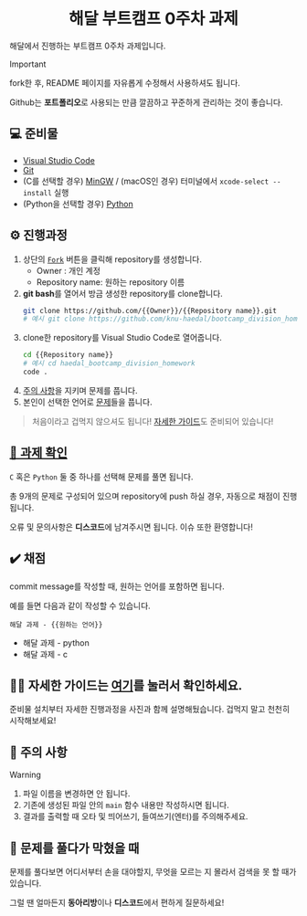 <div align="center">

# 해달 부트캠프 0주차 과제

</div>

해달에서 진행하는 부트캠프 0주차 과제입니다.

> [!IMPORTANT]
>
> fork한 후, README 페이지를 자유롭게 수정해서 사용하셔도 됩니다.
>
> Github는 **포트폴리오**로 사용되는 만큼 깔끔하고 꾸준하게 관리하는 것이 좋습니다.

## 💻 준비물

- [Visual Studio Code](https://code.visualstudio.com/)
- [Git](https://git-scm.com/)
- (C를 선택할 경우) [MinGW](https://sourceforge.net/projects/mingw/) / (macOS인 경우) 터미널에서 `xcode-select --install` 실행
- (Python을 선택할 경우) [Python](https://www.python.org/)

## ⚙️ 진행과정

1. 상단의 [`Fork`](https://github.com/KNU-HAEDAL/bootcamp_division_homework/fork) 버튼을 클릭해 repository를 생성합니다.
   - Owner : 개인 계정
   - Repository name: 원하는 repository 이름
1. **git bash**를 열어서 방금 생성한 repository를 clone합니다.
   ```bash
   git clone https://github.com/{{Owner}}/{{Repository name}}.git
   # 예시 git clone https://github.com/knu-haedal/bootcamp_division_homework.git
   ```
1. clone한 repository를 Visual Studio Code로 열어줍니다.
   ```bash
   cd {{Repository name}}
   # 예시 cd haedal_bootcamp_division_homework
   code .
   ```
1. [주의 사항](#🚨-주의-사항)을 지키며 문제를 풉니다.
1. 본인이 선택한 언어로 [문제](./docs/problems.md)들을 풉니다.

> 처음이라고 겁먹지 않으셔도 됩니다! [자세한 가이드](./docs/guide.md)도 준비되어 있습니다!

## [📖 과제 확인](./docs/problems.md)

`C` 혹은 `Python` 둘 중 하나를 선택해 문제를 풀면 됩니다.

총 9개의 문제로 구성되어 있으며 repository에 push 하실 경우, 자동으로 채점이 진행됩니다.

오류 및 문의사항은 **디스코드**에 남겨주시면 됩니다. 이슈 또한 환영합니다!

## ✔️ 채점

commit message를 작성할 때, 원하는 언어를 포함하면 됩니다.

예를 들면 다음과 같이 작성할 수 있습니다.

`해달 과제 - {{원하는 언어}}`

- 해달 과제 - python
- 해달 과제 - c

## 🏃‍♀️ 자세한 가이드는 [여기](./docs/guide.md)를 눌러서 확인하세요.

준비물 설치부터 자세한 진행과정을 사진과 함께 설명해뒀습니다. 겁먹지 말고 천천히 시작해보세요!

## 🚨 주의 사항

> [!WARNING]
>
> 1. 파일 이름을 변경하면 안 됩니다.
> 2. 기존에 생성된 파일 안의 `main` 함수 내용만 작성하시면 됩니다.
> 3. 결과를 출력할 때 오타 및 띄어쓰기, 들여쓰기(엔터)를 주의해주세요.

## 🧱 문제를 풀다가 막혔을 때

문제를 풀다보면 어디서부터 손을 대야할지, 무엇을 모르는 지 몰라서 검색을 못 할 때가 있습니다.

그럴 땐 얼마든지 **동아리방**이나 **디스코드**에서 편하게 질문하세요!
